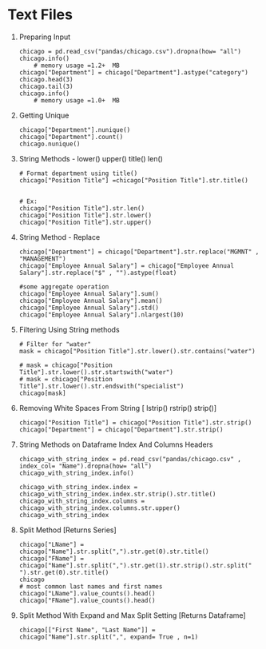 # Text Files

	  
1.	Preparing Input 
      ```
	  chicago = pd.read_csv("pandas/chicago.csv").dropna(how= "all")
	  chicago.info()
          # memory usage =1.2+  MB
      chicago["Department"] = chicago["Department"].astype("category")
      chicago.head(3)
      chicago.tail(3)
	  chicago.info()
          # memory usage =1.0+  MB
	  ```
	  
2.	Getting Unique

      ```
	  chicago["Department"].nunique()
	  chicago["Department"].count()
	  chicago.nunique()
	  ``` 	

3.	String Methods - lower() upper() title() len()  
    
	  ```
	  # Format department using title()
	  chicago["Position Title"] =chicago["Position Title"].str.title()


	  # Ex:
      chicago["Position Title"].str.len()
      chicago["Position Title"].str.lower()
      chicago["Position Title"].str.upper()
	  ```

4.  String Method - Replace

     ```
     chicago["Department"] = chicago["Department"].str.replace("MGMNT" , "MANAGEMENT")
     chicago["Employee Annual Salary"] = chicago["Employee Annual Salary"].str.replace("$" , "").astype(float)
     
	 #some aggregate operation 
	 chicago["Employee Annual Salary"].sum()
	 chicago["Employee Annual Salary"].mean()
	 chicago["Employee Annual Salary"].std()
	 chicago["Employee Annual Salary"].nlargest(10)
	 ```
5.  Filtering Using String methods
    
      ```
      # Filter for "water"
	  mask = chicago["Position Title"].str.lower().str.contains("water")

	  # mask = chicago["Position Title"].str.lower().str.startswith("water")
	  # mask = chicago["Position Title"].str.lower().str.endswith("specialist")
	  chicago[mask]
      ```
6.  Removing White Spaces From String [ lstrip() rstrip() strip()]
     
      ```
      chicago["Position Title"] = chicago["Position Title"].str.strip()
      chicago["Department"] = chicago["Department"].str.strip()
      ```	  
7.  String Methods on Dataframe Index And Columns Headers

      ```
	  chicago_with_string_index = pd.read_csv("pandas/chicago.csv" , index_col= "Name").dropna(how= "all")
      chicago_with_string_index.info()
	  
	  chicago_with_string_index.index = chicago_with_string_index.index.str.strip().str.title()
	  chicago_with_string_index.columns = chicago_with_string_index.columns.str.upper()
      chicago_with_string_index
      ```	 
8.  Split Method [Returns Series]
       
	  ```
	  chicago["LName"] = chicago["Name"].str.split(",").str.get(0).str.title()
	  chicago["FName"] = chicago["Name"].str.split(",").str.get(1).str.strip().str.split(" ").str.get(0).str.title()
	  chicago
	  # most common last names and first names 
	  chicago["LName"].value_counts().head()
	  chicago["FName"].value_counts().head()
	  ```	

9.  Split Method With Expand and Max Split Setting [Returns Dataframe]	  
	 
      ```
	  chicago[["First Name", "Last Name"]] = chicago["Name"].str.split(",", expand= True , n=1)
      ```	  
		
